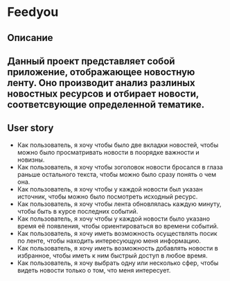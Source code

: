 # Feedyou
Описание
-----------------------
Данный проект представляет собой приложение, отображающее новостную ленту. Оно производит анализ разлиных новостных ресурсов и отбирает новости, соответсвующие определенной тематике.
---
User story
-----------------------
* Как пользователь, я хочу чтобы было две вкладки новостей, чтобы можно было просматривать новости в поорядке важности и новизны.
* Как пользователь, я хочу чтобы зоголовок новости бросался в глаза раньше остального текста, чтобы можно было сразу понять о чем она.
* Как пользователь, я хочу чтобы у каждой новости был указан источник, чтобы можно было посмотреть исходный ресурс.
* Как пользователь, я хочу чтобы лента обновлялась каждую минуту, чтобы быть в курсе последних событий.
* Как пользователь, я хочу чтобы у каждой новости было указано время её появления, чтобы ориентироваться во времени событий.
* Как пользователь, я хочу иметь возможность осуществлять посик по ленте, чтобы находить интересующую меня информацию.
* Как пользователь, я хочу иметь возможность добавлять новости в избранное, чтобы иметь к ним быстрый доступ в любое время.
* Как пользователь, я хочу выбрать одну или несколько сфер, чтобы видеть новости только о том, что меня интересует.
